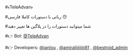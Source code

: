 #﴾TeleAdvan﴿

#رباتی با دستورات کاملا فارسی 😯

#شما میتوانید دستورات را در پلاگین ها تغییر دهید

#👉 Bot: [@TeleAdvan](http://telegram.me/teleadvan)

#👉 Developers: 
[@janlou](http://telegram.me/janlou)
,
[@amiraliiiiiiiii81](http://telegram.me/amiraliiiiiiiii81)
,
[@bestroid_admin](http://telegram.me/bestroid_admin)
